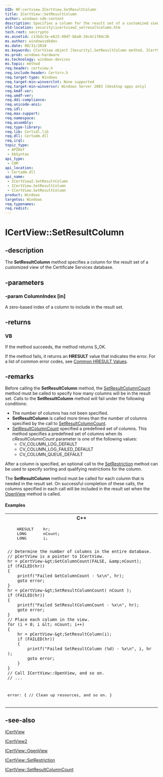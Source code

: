 ```yaml
---
UID: NF:certview.ICertView.SetResultColumn
title: ICertView::SetResultColumn
author: windows-sdk-content
description: Specifies a column for the result set of a customized view of the Certificate Services database.
old-location: security\icertview2_setresultcolumn.htm
tech.root: seccrypto
ms.assetid: c13bdc3a-e623-49df-bba0-34c4c178dc3b
ms.author: windowssdkdev
ms.date: 08/31/2018
ms.keywords: CCertView object [Security],SetResultColumn method, ICertView interface [Security],SetResultColumn method, ICertView.SetResultColumn, ICertView2 interface [Security],SetResultColumn method, ICertView2::SetResultColumn, ICertView::SetResultColumn, SetResultColumn, SetResultColumn method [Security], SetResultColumn method [Security],CCertView object, SetResultColumn method [Security],ICertView interface, SetResultColumn method [Security],ICertView2 interface, certview/ICertView2::SetResultColumn, certview/ICertView::SetResultColumn, security.icertview2_setresultcolumn
ms.prod: windows-hardware
ms.technology: windows-devices
ms.topic: method
req.header: certview.h
req.include-header: Certsrv.h
req.target-type: Windows
req.target-min-winverclnt: None supported
req.target-min-winversvr: Windows Server 2003 [desktop apps only]
req.kmdf-ver: 
req.umdf-ver: 
req.ddi-compliance: 
req.unicode-ansi: 
req.idl: 
req.max-support: 
req.namespace: 
req.assembly: 
req.type-library: 
req.lib: Certidl.lib
req.dll: Certadm.dll
req.irql: 
topic_type:
 - APIRef
 - kbSyntax
api_type:
 - COM
api_location:
 - Certadm.dll
api_name:
 - ICertView2.SetResultColumn
 - ICertView.SetResultColumn
 - CCertView.SetResultColumn
product: Windows
targetos: Windows
req.typenames: 
req.redist: 
---
```


# ICertView::SetResultColumn


## -description


The <b>SetResultColumn</b> method specifies a column for the result set of a customized view of the Certificate Services database.


## -parameters




### -param ColumnIndex [in]

A zero-based index of a column to include in the result set.


## -returns



<h3>VB</h3>
 If the method succeeds, the method returns S_OK.

If the method fails, it returns an <b>HRESULT</b> value that indicates the error. For a list of common error codes, see <a href="https://msdn.microsoft.com/ce52efc3-92c7-40e4-ac49-0c54049e169f">Common HRESULT Values</a>.




## -remarks



Before calling the <b>SetResultColumn</b> method, the <a href="https://msdn.microsoft.com/f98b2f45-be9f-47ba-9c6b-63a2912288ac">SetResultColumnCount</a> method must be called to specify how many columns will be in the result set. Calls to the <b>SetResultColumn</b> method will fail under the following conditions:

<ul>
<li>The number of columns has not been specified.</li>
<li><b>SetResultColumn</b> is called more times than the number of columns specified by the call to <a href="https://msdn.microsoft.com/f98b2f45-be9f-47ba-9c6b-63a2912288ac">SetResultColumnCount</a>.</li>
<li>
<a href="https://msdn.microsoft.com/f98b2f45-be9f-47ba-9c6b-63a2912288ac">SetResultColumnCount</a> specified a predefined set of columns.  This method specifies a predefined set of columns when its <i>cResultColumnCount</i> parameter is one of the following values:<ul>
<li>CV_COLUMN_LOG_DEFAULT</li>
<li>CV_COLUMN_LOG_FAILED_DEFAULT</li>
<li>CV_COLUMN_QUEUE_DEFAULT</li>
</ul>
</li>
</ul>
After a column is specified, an optional call to the 
<a href="https://msdn.microsoft.com/a2dc8675-1d75-4c15-a9f7-971274ab044c">SetRestriction</a> method can be used to specify sorting and qualifying restrictions for the column.

The <b>SetResultColumn</b> method must be called for each column that is needed in the result set. On successful completion of these calls, the columns specified in each call will be included in the result set when the <a href="https://msdn.microsoft.com/d68a5463-f711-4737-b0ad-889f7e4855d5">OpenView</a> method is called.


#### Examples

<div class="code"><span codelanguage="ManagedCPlusPlus"><table>
<tr>
<th>C++</th>
</tr>
<tr>
<td>
<pre>    HRESULT    hr;
    LONG       nCount;
    LONG       i;

    // Determine the number of columns in the entire database.
    // pCertView is a pointer to ICertView.
    hr = pCertView-&gt;GetColumnCount(FALSE, &amp;nCount);
    if (FAILED(hr))
    {
        printf("Failed GetColumnCount - %x\n", hr);
        goto error;
    }
    hr = pCertView-&gt;SetResultColumnCount( nCount );
    if (FAILED(hr))
    {
        printf("Failed SetResultColumnCount - %x\n", hr);
        goto error;
    }
    // Place each column in the view.
    for (i = 0; i &lt; nCount; i++)
    {
        hr = pCertView-&gt;SetResultColumn(i);
        if (FAILED(hr))
        {
            printf("Failed SetResultColumn (%d) - %x\n", i, hr );
            goto error;
        }
    }
    // Call ICertView::OpenView, and so on.
    // ...

error:
	{
		 // Clean up resources, and so on.
	}</pre>
</td>
</tr>
</table></span></div>



## -see-also




<a href="https://msdn.microsoft.com/0b6660ee-458f-457f-8a38-0d950aee2710">ICertView</a>



<a href="https://msdn.microsoft.com/c29f1db3-0cdf-463e-a202-47fbba8e1c81">ICertView2</a>



<a href="https://msdn.microsoft.com/d68a5463-f711-4737-b0ad-889f7e4855d5">ICertView::OpenView</a>



<a href="https://msdn.microsoft.com/a2dc8675-1d75-4c15-a9f7-971274ab044c">ICertView::SetRestriction</a>



<a href="https://msdn.microsoft.com/f98b2f45-be9f-47ba-9c6b-63a2912288ac">ICertView::SetResultColumnCount</a>
 

 

